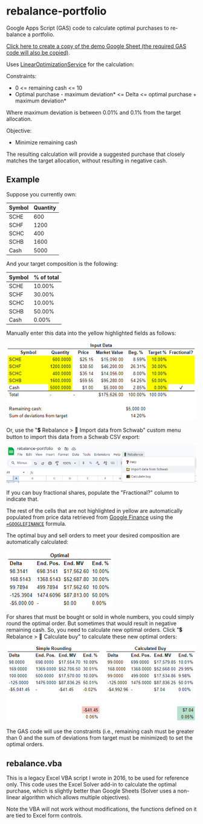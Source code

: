 # rebalance-portfolio

Google Apps Script (GAS) code to calculate optimal purchases to re-balance a portfolio.

[Click here to create a copy of the demo Google Sheet (the required GAS code will also be copied)](https://docs.google.com/spreadsheets/d/1ntywtnbHjnhOAXBWm3uxT4xhSpne-s9qYo59h99WP40/copy).

Uses [LinearOptimizationService](https://developers.google.com/apps-script/reference/optimization/linear-optimization-service) for the calculation:

Constraints:
- 0 <= remaining cash <= 10
- Optimal purchase - maximum deviation* <= Delta <= optimal purchase + maximum deviation*

Where maximum deviation is between 0.01% and 0.1% from the target allocation.

Objective:
- Minimize remaining cash

The resulting calculation will provide a suggested purchase that closely matches the target allocation, without resulting in negative cash.

## Example

Suppose you currently own:

| Symbol | Quantity |
| ------ | -------- |
| SCHE   | 600      |
| SCHF   | 1200     |
| SCHC   | 400      |
| SCHB   | 1600     |
| Cash   | 5000     |

And your target composition is the following:

| Symbol | % of total |
| ------ | ---------- |
| SCHE   | 10.00%     |
| SCHF   | 30.00%     |
| SCHC   | 10.00%     |
| SCHB   | 50.00%     |
| Cash   | 0.00%      |

Manually enter this data into the yellow highlighted fields as follows:

![Example spreadsheet table with yellow highlighted fields populated to match above inputs.](./.github/input.png)

Or, use the "💲 Rebalance > 📁 Import data from Schwab" custom menu button to import this data from a Schwab CSV export:

![Google Sheets UI with the new custom menu button opened.](./.github/import.png)

If you can buy fractional shares, populate the "Fractional?" column to indicate that.

The rest of the cells that are not highlighted in yellow are automatically populated from price data retrieved from [Google Finance](https://www.google.com/finance/) using the [`=GOOGLEFINANCE`](https://support.google.com/docs/answer/3093281) formula.

The optimal buy and sell orders to meet your desired composition are automatically calculated:

![Spreadsheet table with optimal orders populated.](./.github/optimal.png)

For shares that must be bought or sold in whole numbers, you could simply round the optimal order. But sometimes that would result in negative remaining cash. So, you need to calculate new optimal orders. Click "💲 Rebalance > 🧮 Calculate buy" to calculate these new optimal orders:

![Spreadsheet table with optimal orders populated.](./.github/calculated.png)

The GAS code will use the constraints (i.e., remaining cash must be greater than 0 and the sum of deviations from target must be minimized) to set the optimal orders.

## rebalance.vba

This is a legacy Excel VBA script I wrote in 2016, to be used for reference only. This code uses the Excel Solver add-in to calculate the optimal purchase, which is slightly better than Google Sheets (Solver uses a non-linear algorithm which allows multiple objectives).

Note the VBA will not work without modifications, the functions defined on it are tied to Excel form controls.
